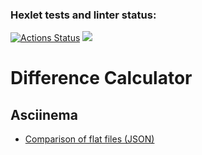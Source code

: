 ### Hexlet tests and linter status:

[![Actions Status](https://github.com/fSabel/frontend-project-46/actions/workflows/hexlet-check.yml/badge.svg)](https://github.com/fSabel/frontend-project-46/actions)
<a href="https://codeclimate.com/github/fSabel/frontend-project-46/maintainability"><img src="https://api.codeclimate.com/v1/badges/2dd5ca748a1bdcdd0b20/maintainability" /></a>

<h1>Difference Calculator</h1>
<h2>Asciinema</h2>
<ul>
    <li><a href="https://asciinema.org/a/G23OBmh9CGnFx5KrLFTLgUU7O" target="_blank">Comparison of flat files (JSON)</a></li>
</ul>
